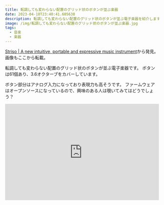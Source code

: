 ```yaml
---
title: 転調しても変わらない配置のグリッド状のボタンが並ぶ楽器
date: 2023-04-18T23:40:41.605638
description: 転調しても変わらない配置のグリッド状のボタンが並ぶ電子楽器を紹介します
image: /img/転調しても変わらない配置のグリッド状のボタンが並ぶ楽器.jpg
tags:
  - 音楽
  - 楽器
---
```

[Striso | A new intuitive, portable and expressive music instrument](https://www.striso.org/)から発見。画像もここから転載。

転調しても変わらない配置のグリッド状のボタンが並ぶ電子楽器です。
ボタンは61個あり、3.6オクターブをカバーしています。

ボタン部分はアナログ入力になっており表現力も高そうです。
ファームウェアはオープンソースになっているので、興味のある人は覗いてみてはどうでしょう？

<iframe width="100%" height="315" src="https://www.youtube.com/embed/g6oz1v9ZkaU" title="YouTube video player" frameborder="0" allow="accelerometer; autoplay; clipboard-write; encrypted-media; gyroscope; picture-in-picture" allowfullscreen></iframe>

